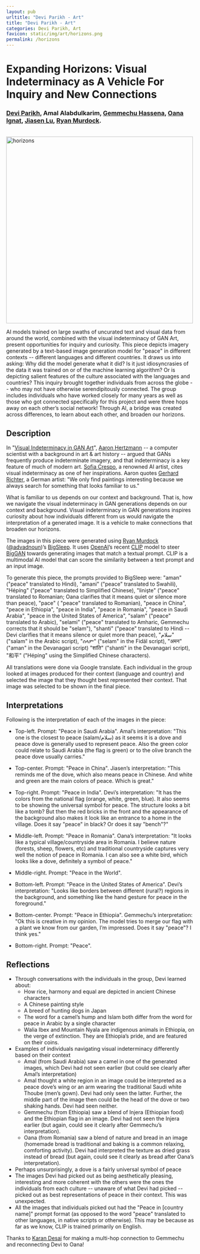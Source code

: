 ```yaml
---
layout: pub
urltitle: "Devi Parikh - Art"
title: "Devi Parikh - Art"
categories: Devi Parikh, Art
favicon: static/img/art/horizons.png
permalink: /horizons
---
```


# Expanding Horizons: Visual Indeterminacy as A Vehicle For Inquiry and New Connections
### [Devi Parikh][dp], Amal Alabdulkarim, [Gemmechu Hassena][gh], [Oana Ignat][oi], [Jiasen Lu][jl], [Ryan Murdock][rm]. 

<br>
<img src = './static/horizons/horizons.jpg' style="width:500px;" alt = 'horizons'>

AI models trained on large swaths of uncurated text and visual data from around the world, combined with the visual indeterminacy of GAN Art, present opportunities for inquiry and curiosity. This piece depicts imagery generated by a text-based image generation model for "peace" in different contexts -- different languages and different countries. It draws us into asking: Why did the model generate what it did? Is it just idiosyncrasies of the data it was trained on or of the machine learning algorithm? Or is depicting salient features of the culture associated with the languages and countries? This inquiry brought together individuals from across the globe -- who may not have otherwise serendipitously connected. The group includes individuals who have worked closely for many years as well as those who got connected specifically for this project and were three hops away on each other’s social network! Through AI, a bridge was created across differences, to learn about each other, and broaden our horizons.

## Description

In "[Visual Indeterminacy in GAN Art][vi]", [Aaron Hertzmann][ah] -- a computer scientist with a background in art & art history -- argued that GANs frequently produce indeterminate imagery, and that indeterminacy is a key feature of much of modern art. [Sofia Crespo][sc], a renowned AI artist, cites visual indeterminacy as one of her inspirations. Aaron quotes [Gerhard Richter][gr], a German artist: "We only find paintings interesting because we always search for something that looks familiar to us." 

What is familiar to us depends on our context and background. That is, how we navigate the visual indeterminacy in GAN generations depends on our context and background. Visual indeterminacy in GAN generations inspires curiosity about how individuals different from us would navigate the interpretation of a generated image. It is a vehicle to make connections that broaden our horizons.

The images in this piece were generated using [Ryan Murdock][rm] ([@advadnoun][rmt])’s [BigSleep][bs]. It uses [OpenAI][oa]’s recent [CLIP][clip] model to steer [BigGAN][bg] towards generating images that match a textual prompt. CLIP is a multimodal AI model that can score the similarity between a text prompt and an input image. 

To generate this piece, the prompts provided to BigSleep were: "aman" ("peace" translated to Hindi),  "amani" ("peace" translated to Swahili), "Hépíng" ("peace" translated to Simplified Chinese), "linişte" ("peace" translated to Romanian; Oana clarifies that it means quiet or silence more than peace), "pace" ( "peace" translated to Romanian), "peace in China", "peace in Ethiopia", "peace in India", "peace in Romania", "peace in Saudi Arabia", "peace in the United States of America", "salam" ("peace" translated to Arabic), "selami" ("peace" translated to Amharic,  Gemmechu corrects that it should be "selam"), "shanti" ("peace" translated to Hindi -- Devi clarifies that it means silence or quiet more than peace), "سلام" ("salam" in the Arabic script), "ሰላም" ("selam" in the Fidäl script), "अमन" ("aman" in the Devanagari script) "शांति" ("shanti" in the Devanagari script), "和平" ("Hépíng" using the Simplified Chinese characters). 

All translations were done via Google translate. Each individual in the group looked at images produced for their context (language and country) and selected the image that they thought best represented their context. That image was selected to be shown in the final piece.

<a id= "interpretations" name="interpretations"></a>
## Interpretations

Following is the interpretation of each of the images in the piece:

* Top-left. 
Prompt: "Peace in Saudi Arabia".
Amal’s interpretation: "This one is the closest to peace (salam/سلام) as it seems it is a dove and peace dove is generally used to represent peace. Also the green color could relate to Saudi Arabia (the flag is green) or to the olive branch the peace dove usually carries."

* Top-center.
Prompt: "Peace in China".
Jiasen’s interpretation: "This reminds me of the dove, which also means peace in Chinese. And white and green are the main colors of peace. Which is great."

* Top-right.
Prompt: "Peace in India".
Devi’s interpretation: "It has the colors from the national flag (orange, white, green, blue). It also seems to be showing the universal symbol for peace. The structure looks a bit like a tomb? But then the red bricks in the front and the appearance of the background also makes it look like an entrance to a home in the village. Does it say "peace" in black? Or does it say "bench"?"

* Middle-left.
Prompt: "Peace in Romania".
Oana’s interpretation: "It looks like a typical village/countryside area in Romania. I believe nature (forests, sheep, flowers, etc) and traditional countryside captures very well the notion of peace in Romania. I can also see a white bird, which looks like a dove, definitely a symbol of peace."

* Middle-right.
Prompt: "Peace in the World".

* Bottom-left.
Prompt: "Peace in the United States of America".
Devi’s interpretation: "Looks like borders between different (rural?) regions in the background, and something like the hand gesture for peace in the foreground."

* Bottom-center.
Prompt: "Peace in Ethiopia".
Gemmechu’s interpretation: "Ok this is creative in my opinion. The model tries to merge our flag with a plant we know from our garden, I’m impressed. Does it say "peace"? I think yes."

* Bottom-right.
Prompt: "Peace".

## Reflections
* Through conversations with the individuals in the group, Devi learned about: 
	* How rice, harmony and equal are depicted in ancient Chinese characters 
	* A Chinese painting style
	* A breed of hunting dogs in Japan
	* The word for a camel’s hump and Islam both differ from the word for peace in Arabic by a single character
	* Walia Ibex and Mountain Nyala are indigenous animals in Ethiopia, on the verge of extinction. They are Ethiopia’s pride, and are featured on their coins.
* Examples of individuals navigating visual indeterminacy differently based on their context
	* Amal (from Saudi Arabia) saw a camel in one of the generated images, which Devi had not seen earlier (but could see clearly after Amal’s interpretation)
	* Amal thought a white region in an image could be interpreted as a peace dove’s wing or an arm wearing the traditional Saudi white Thoube (men’s gown). Devi had only seen the latter. Further, the middle part of the image then could be the head of the dove or two shaking hands. Devi had seen neither.
	* Gemmechu (from Ethiopia) saw a blend of Injera (Ethiopian food) and the Ethiopian flag in an image. Devi had not seen the Injera earlier (but again, could see it clearly after Gemmechu’s interpretation).
	* Oana (from Romania) saw a blend of nature and bread in an image (homemade bread is traditional and baking is a common relaxing, comforting activity). Devi had interpreted the texture as dried grass instead of bread (but again, could see it clearly as bread  after Oana’s interpretation). 
* Perhaps unsurprisingly, a dove is a fairly universal symbol of peace
* The images Devi had picked out as being aesthetically pleasing, interesting and more coherent with the others were the ones the individuals from each culture -- unaware of what Devi had picked -- picked out as best representations of peace in their context. This was unexpected.
* All the images that individuals picked out had the "Peace in [country name]" prompt format (as opposed to the word "peace" translated to other languages, in native scripts or otherwise). This may be because as far as we know, CLIP is trained primarily on English. 

Thanks to [Karan Desai][kd] for making a multi-hop connection to Gemmechu and reconnecting Devi to Oana!

[dp]: ./
[gh]: https://www.linkedin.com/in/gemmechu/
[oi]: https://oanaignat.github.io/
[jl]: https://www.cc.gatech.edu/~jlu347/
[rm]: https://rynmurdock.github.io/
[vi]: https://arxiv.org/abs/1910.04639
[ah]: http://www.dgp.toronto.edu/~hertzman/
[sc]: https://sofiacrespo.com/
[gr]: https://www.gerhard-richter.com
[rmt]: https://twitter.com/advadnoun
[bs]: https://colab.research.google.com/drive/1NCceX2mbiKOSlAd_o7IU7nA9UskKN5WR?usp=sharing
[clip]: https://openai.com/blog/clip/
[oa]: https://openai.com/
[bg]: https://arxiv.org/abs/1809.11096
[kd]: http://kdexd.xyz/